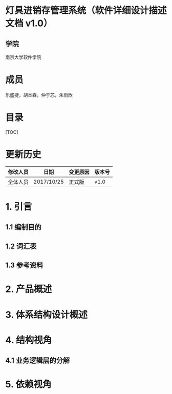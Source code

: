 # 灯具进销存管理系统（软件详细设计描述文档 v1.0）

## 学院

南京大学软件学院

# 成员

乐盛捷，胡本霖，仲于芯，朱雨欣

# 目录

[TOC]

# 更新历史

| 修改人员 | 日期         | 变更原因 | 版本号  |
| ---- | ---------- | ---- | ---- |
| 全体人员 | 2017/10/25 | 正式版  | v1.0 |

# 1. 引言

## 1.1 编制目的

## 1.2 词汇表

## 1.3 参考资料

# 2. 产品概述

# 3. 体系结构设计概述

# 4. 结构视角

## 4.1 业务逻辑层的分解

# 5. 依赖视角



